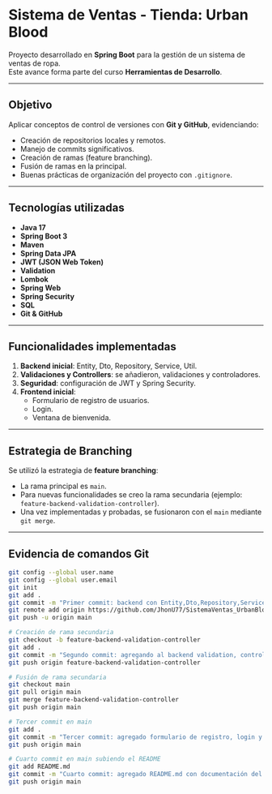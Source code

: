 # Sistema de Ventas - Tienda: Urban Blood

Proyecto desarrollado en **Spring Boot** para la gestión de un sistema de ventas de ropa.  
Este avance forma parte del curso **Herramientas de Desarrollo**.

---

## Objetivo

Aplicar conceptos de control de versiones con **Git y GitHub**, evidenciando:

- Creación de repositorios locales y remotos.
- Manejo de commits significativos.
- Creación de ramas (feature branching).
- Fusión de ramas en la principal.
- Buenas prácticas de organización del proyecto con `.gitignore`.

---

## Tecnologías utilizadas

- **Java 17**
- **Spring Boot 3**
- **Maven**
- **Spring Data JPA**
- **JWT (JSON Web Token)**
- **Validation**
- **Lombok**
- **Spring Web**
- **Spring Security**
- **SQL**
- **Git & GitHub**

---

## Funcionalidades implementadas

1. **Backend inicial**: Entity, Dto, Repository, Service, Util.
2. **Validaciones y Controllers**: se añadieron, validaciones y controladores.
3. **Seguridad**: configuración de JWT y Spring Security.
4. **Frontend inicial**:
   - Formulario de registro de usuarios.
   - Login.
   - Ventana de bienvenida.

---

## Estrategia de Branching

Se utilizó la estrategia de **feature branching**:

- La rama principal es `main`.
- Para nuevas funcionalidades se creo la rama secundaria (ejemplo: `feature-backend-validation-controller`).
- Una vez implementadas y probadas, se fusionaron con el `main` mediante `git merge`.

---

## Evidencia de comandos Git

```bash
git config --global user.name
git config --global user.email
git init
git add .
git commit -m "Primer commit: backend con Entity,Dto,Repository,Service,Util"
git remote add origin https://github.com/JhonU77/SistemaVentas_UrbanBlood_ConSpringBoot.git
git push -u origin main

# Creación de rama secundaria
git checkout -b feature-backend-validation-controller
git add .
git commit -m "Segundo commit: agregando al backend validation, controller, config"
git push origin feature-backend-validation-controller

# Fusión de rama secundaria
git checkout main
git pull origin main
git merge feature-backend-validation-controller
git push origin main

# Tercer commit en main
git add .
git commit -m "Tercer commit: agregado formulario de registro, login y ventana de bienvenida"
git push origin main

# Cuarto commit en main subiendo el README
git add README.md
git commit -m "Cuarto commit: agregado README.md con documentación del proyecto"
git push origin main
```

